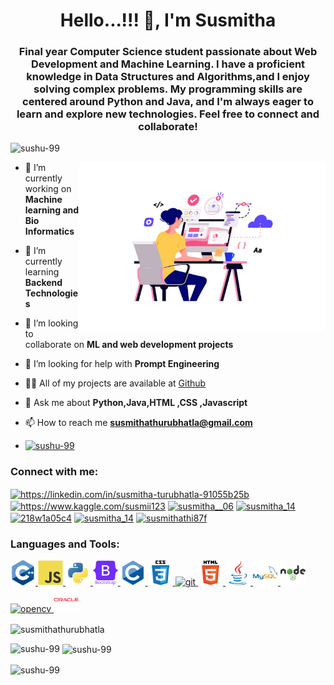 <h1 align="center">Hello...!!! 👋, I'm Susmitha</h1>
<h3 align="center">

 Final year Computer Science student passionate about Web Development and Machine Learning. I have a proficient knowledge in Data Structures and Algorithms,and I enjoy solving complex problems. My programming skills are centered around Python and Java, and I'm always eager to learn and explore new technologies. Feel free to connect and collaborate!</h3>


<p align="left"> <img src="https://komarev.com/ghpvc/?username=sushu-99&label=Profile%20views&color=0e75b6&style=flat" alt="sushu-99" /> </p>


<img src="susmitha.jpg" alt="sushu-99" align ="right" height=270px/> </p>


- 🔭 I’m currently working on **Machine learning and Bio Informatics**

- 🌱 I’m currently learning **Backend Technologies**

- 👯 I’m looking to collaborate on **ML and web development projects**

- 🤝 I’m looking for help with **Prompt Engineering**

- 👨‍💻 All of my projects are available at [Github](Github)

- 💬 Ask me about **Python,Java,HTML ,CSS ,Javascript**

- 📫 How to reach me **susmithathurubhatla@gmail.com**
- <p align="left"> <a href="https://github.com/ryo-ma/github-profile-trophy"><img src="https://github-profile-trophy.vercel.app/?username=sushu-99" alt="sushu-99" /></a> </p>


<h3 align="left">Connect with me:</h3>
<p align="left">
<a href="https://linkedin.com/in/https://linkedin.com/in/susmitha-turubhatla-91055b25b" target="blank"><img align="center" src="https://raw.githubusercontent.com/rahuldkjain/github-profile-readme-generator/master/src/images/icons/Social/linked-in-alt.svg" alt="https://linkedin.com/in/susmitha-turubhatla-91055b25b" height="30" width="40" /></a>
<a href="https://kaggle.com/https://www.kaggle.com/susmii123" target="blank"><img align="center" src="https://raw.githubusercontent.com/rahuldkjain/github-profile-readme-generator/master/src/images/icons/Social/kaggle.svg" alt="https://www.kaggle.com/susmii123" height="30" width="40" /></a>
<a href="https://instagram.com/susmitha__06" target="blank"><img align="center" src="https://raw.githubusercontent.com/rahuldkjain/github-profile-readme-generator/master/src/images/icons/Social/instagram.svg" alt="susmitha__06" height="30" width="40" /></a>
<a href="https://www.codechef.com/users/susmitha_14" target="blank"><img align="center" src="https://cdn.jsdelivr.net/npm/simple-icons@3.1.0/icons/codechef.svg" alt="susmitha_14" height="30" width="40" /></a>
<a href="https://www.hackerrank.com/218w1a05c4" target="blank"><img align="center" src="https://raw.githubusercontent.com/rahuldkjain/github-profile-readme-generator/master/src/images/icons/Social/hackerrank.svg" alt="218w1a05c4" height="30" width="40" /></a>
<a href="https://www.leetcode.com/susmitha_14" target="blank"><img align="center" src="https://raw.githubusercontent.com/rahuldkjain/github-profile-readme-generator/master/src/images/icons/Social/leet-code.svg" alt="susmitha_14" height="30" width="40" /></a>
<a href="https://auth.geeksforgeeks.org/user/susmithathi87f" target="blank"><img align="center" src="https://raw.githubusercontent.com/rahuldkjain/github-profile-readme-generator/master/src/images/icons/Social/geeks-for-geeks.svg" alt="susmithathi87f" height="30" width="40" /></a>
</p>

<h3 align="left">Languages and Tools:</h3>
<p align="left"> <a href="https://www.w3schools.com/cpp/" target="_blank" rel="noreferrer"> <img src="https://raw.githubusercontent.com/devicons/devicon/master/icons/cplusplus/cplusplus-original.svg" alt="cplusplus" width="40" height="40"/> </a>  <a href="https://developer.mozilla.org/en-US/docs/Web/JavaScript" target="_blank" rel="noreferrer"> <img src="https://raw.githubusercontent.com/devicons/devicon/master/icons/javascript/javascript-original.svg" alt="javascript" width="40" height="40"/> </a><a href="https://reactjs.org/" target="_blank" rel="noreferrer"> <a href="https://www.python.org" target="_blank" rel="noreferrer"> <img src="https://raw.githubusercontent.com/devicons/devicon/master/icons/python/python-original.svg" alt="python" width="40" height="40"/></a><a href="https://getbootstrap.com" target="_blank" rel="noreferrer"> <img src="https://raw.githubusercontent.com/devicons/devicon/master/icons/bootstrap/bootstrap-plain-wordmark.svg" alt="bootstrap" width="40" height="40"/> </a> <a href="https://www.cprogramming.com/" target="_blank" rel="noreferrer"> <img src="https://raw.githubusercontent.com/devicons/devicon/master/icons/c/c-original.svg" alt="c" width="40" height="40"/> </a>  <a href="https://www.w3schools.com/css/" target="_blank" rel="noreferrer"> <img src="https://raw.githubusercontent.com/devicons/devicon/master/icons/css3/css3-original-wordmark.svg" alt="css3" width="40" height="40"/> </a><a href="https://git-scm.com/" target="_blank" rel="noreferrer"> <img src="https://www.vectorlogo.zone/logos/git-scm/git-scm-icon.svg" alt="git" width="40" height="40"/> </a> <a href="https://www.w3.org/html/" target="_blank" rel="noreferrer"> <img src="https://raw.githubusercontent.com/devicons/devicon/master/icons/html5/html5-original-wordmark.svg" alt="html5" width="40" height="40"/> </a> <a href="https://www.java.com" target="_blank" rel="noreferrer"> <img src="https://raw.githubusercontent.com/devicons/devicon/master/icons/java/java-original.svg" alt="java" width="40" height="40"/> </a> <a href="https://www.mysql.com/" target="_blank" rel="noreferrer"> <img src="https://raw.githubusercontent.com/devicons/devicon/master/icons/mysql/mysql-original-wordmark.svg" alt="mysql" width="40" height="40"/> </a> <a href="https://nodejs.org" target="_blank" rel="noreferrer"> <img src="https://raw.githubusercontent.com/devicons/devicon/master/icons/nodejs/nodejs-original-wordmark.svg" alt="nodejs" width="40" height="40"/> </a> <a href="https://opencv.org/" target="_blank" rel="noreferrer"> <img src="https://www.vectorlogo.zone/logos/opencv/opencv-icon.svg" alt="opencv" width="40" height="40"/> </a> <a href="https://www.oracle.com/" target="_blank" rel="noreferrer"> <img src="https://raw.githubusercontent.com/devicons/devicon/master/icons/oracle/oracle-original.svg" alt="oracle" width="40" height="40"/> </a>  </p>



<p><img align="center" src="https://github-readme-streak-stats.herokuapp.com/?user=susmithathurubhatla&" alt="susmithathurubhatla" /></p>

<p><img align="left" src="https://github-readme-stats.vercel.app/api/top-langs?username=sushu-99&show_icons=true&locale=en&layout=compact" alt="sushu-99" /></p>

<p>&nbsp;<img align="center" src="https://github-readme-stats.vercel.app/api?username=sushu-99&show_icons=true&locale=en" alt="sushu-99" /></p>

<p><img align="center" src="https://github-readme-streak-stats.herokuapp.com/?user=sushu-99&" alt="sushu-99" /></p>
